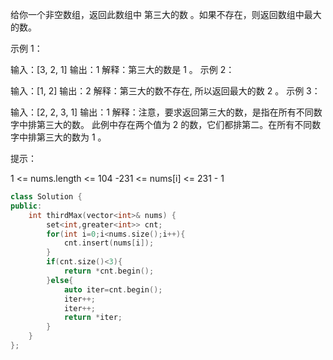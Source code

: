 给你一个非空数组，返回此数组中 第三大的数 。如果不存在，则返回数组中最大的数。

 

示例 1：

输入：[3, 2, 1]
输出：1
解释：第三大的数是 1 。
示例 2：

输入：[1, 2]
输出：2
解释：第三大的数不存在, 所以返回最大的数 2 。
示例 3：

输入：[2, 2, 3, 1]
输出：1
解释：注意，要求返回第三大的数，是指在所有不同数字中排第三大的数。
此例中存在两个值为 2 的数，它们都排第二。在所有不同数字中排第三大的数为 1 。


提示：

1 <= nums.length <= 104
-231 <= nums[i] <= 231 - 1

```cpp
class Solution {
public:
    int thirdMax(vector<int>& nums) {
        set<int,greater<int>> cnt;
        for(int i=0;i<nums.size();i++){
            cnt.insert(nums[i]);
        }
        if(cnt.size()<3){
            return *cnt.begin();
        }else{
            auto iter=cnt.begin();
            iter++;
            iter++;
            return *iter;
        }
    }
};
```

